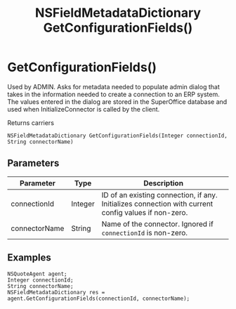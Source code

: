 ﻿---
uid: crmscript_class_nsquoteagent_getconfigurationfields
title: NSFieldMetadataDictionary GetConfigurationFields()
description: CRMScript method in the NSQuoteAgent class
intellisense: NSQuoteAgent.GetConfigurationFields
keywords: NSQuoteAgent, GetConfigurationFields, GetConfigurationFields(Integer,String)
so.topic: reference
---

# GetConfigurationFields()

Used by ADMIN. Asks for metadata needed to populate admin dialog that takes in the information needed to create a connection to an ERP system. The values entered in the dialog are stored in the SuperOffice database and used when InitializeConnector is called by the client.

Returns carriers

`NSFieldMetadataDictionary GetConfigurationFields(Integer connectionId, String connectorName)`

## Parameters

| Parameter | Type | Description |
|---|---|---|
| connectionId | Integer | ID of an existing connection, if any. Initializes connection with current config values if non-zero. |
| connectorName | String | Name of the connector. Ignored if `connectionId` is non-zero. |

## Examples

```crmscript
NSQuoteAgent agent;
Integer connectionId;
String connectorName;
NSFieldMetadataDictionary res = agent.GetConfigurationFields(connectionId, connectorName);
```
